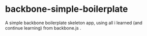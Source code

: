 backbone-simple-boilerplate
===========================

A simple backbone boilerplate skeleton app, using all i learned (and continue learning) from backbone.js .